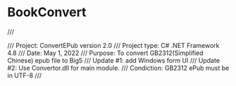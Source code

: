 # BookConvert
/// <summary>
/// Project: ConvertEPub version 2.0
/// Project type: C# .NET Framework 4.8
/// Date: May 1, 2022
/// Purpose: To convert GB2312(Simplified Chinese) epub file to Big5 
/// Update #1: add Windows form UI
/// Update #2: Use Convertor.dll for main module.
/// Condiction: GB2312 ePub must be in UTF-8
/// </summary>
